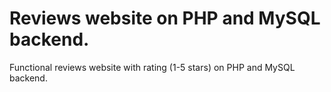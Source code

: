 # Reviews website on PHP and MySQL backend.
Functional reviews website with rating (1-5 stars) on PHP and MySQL backend.
